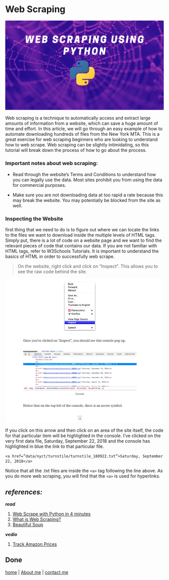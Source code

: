 # Web Scraping

![image](../img3/Web_Scraping.png)

Web scraping is a technique to automatically access and extract large amounts of information from a website, which can save a huge amount of time and effort. In this article, we will go through an easy example of how to automate downloading hundreds of files from the New York MTA. This is a great exercise for web scraping beginners who are looking to understand how to web scrape. Web scraping can be slightly intimidating, so this tutorial will break down the process of how to go about the process.

### Important notes about web scraping:

* Read through the website’s Terms and Conditions to understand how you can legally use the data. Most sites prohibit you from using the data for commercial purposes.

* Make sure you are not downloading data at too rapid a rate because this may break the website. You may potentially be blocked from the site as well.

### Inspecting the Website

first thing that we need to do is to figure out where we can locate the links to the files we want to download inside the multiple levels of HTML tags. Simply put, there is a lot of code on a website page and we want to find the relevant pieces of code that contains our data. If you are not familiar with HTML tags, refer to W3Schools Tutorials. It is important to understand the basics of HTML in order to successfully web scrape.

> On the website, right click and click on “Inspect”. This allows you to see the raw code behind the site.

![image](../img3/Inspecting.png)

If you click on this arrow and then click on an area of the site itself, the code for that particular item will be highlighted in the console. I’ve clicked on the very first data file, Saturday, September 22, 2018 and the console has highlighted in blue the link to that particular file.

``` 
<a href=”data/nyct/turnstile/turnstile_180922.txt”>Saturday, September 22, 2018</a>
```

Notice that all the .txt files are inside the `<a>` tag following the line above. As you do more web scraping, you will find that the `<a>` is used for hyperlinks.

## ***references:***

***read***

1. [Web Scrape with Python in 4 minutes](https://towardsdatascience.com/how-to-web-scrape-with-python-in-4-minutes-bc49186a8460)
1. [What is Web Scraping?](https://en.wikipedia.org/wiki/Web_scraping)
1. [Beautiful Soup](https://www.crummy.com/software/BeautifulSoup/)

***vedio***

1. [Track Amazon Prices](https://www.youtube.com/watch?v=Bg9r_yLk7VY)

Done
---
 
[home](../README.md) | [About me](../about-me.md) | [contact me](../contact-me.md)

